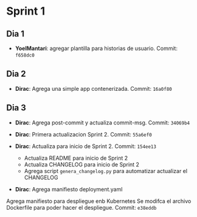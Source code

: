 # Sprint 1

## Dia 1


- **YoelMantari**: agregar plantilla para historias de usuario. Commit: `f658dc0`


## Dia 2
- **Dirac**: Agrega una simple app contenerizada. Commit: `16a0f80`
  

## Dia 3


- **Dirac**: Agrega post-commit y actualiza commit-msg. Commit: `34069b4`
- **Dirac**: Primera actualizacion Sprint 2. Commit: `55a6ef0`
- **Dirac**: Actualiza para inicio de Sprint 2. Commit: `154ee13`
  - Actualiza README para inicio de Sprint 2
  - Actualiza CHANGELOG para inicio de Sprint 2
  - Agrega script `genera_changelog.py` para automatizar actualizar el CHANGELOG

- **Dirac**: Agrega manifiesto deployment.yaml

Agrega manifiesto para despliegue enb Kubernetes
Se modifca el archivo Dockerfile para poder hacer
el despliegue. Commit: `e38eddb`
